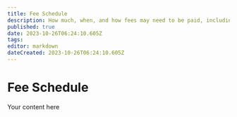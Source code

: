 ```yaml
---
title: Fee Schedule
description: How much, when, and how fees may need to be paid, including membership and other fees.
published: true
date: 2023-10-26T06:24:10.605Z
tags: 
editor: markdown
dateCreated: 2023-10-26T06:24:10.605Z
---
```


# Fee Schedule
Your content here